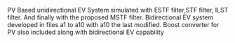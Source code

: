 PV Based unidirectional EV System simulated with ESTF filter,STF filter, ILST filter. And finally with the proposed MSTF filter. 
Bidirectional EV system developed in files a1 to a10 with a10 the last modified. Boost converter for PV also included along with bidirectional EV capability
